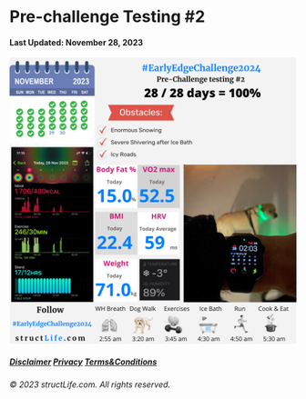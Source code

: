 # Pre-challenge Testing #2

#### Last Updated: November 28, 2023

![Daily report for November 28, 2023 from structLife.com for a 2024 daily morning routine pre-challenge testing 2 - EarlyEdgeChallenge2024. ](../images/products/challenge-2023-11-28-pre-challenge-testing-2-EarlyEdgeChallenge2024.png)


##### [Disclaimer](/#/about-disclaimer)  [Privacy](/#/about-privacy-policy)  [Terms&Conditions](/#/about-terms-conditions)

###### © 2023 structLife.com. All rights reserved.